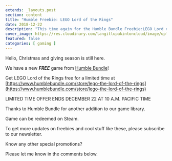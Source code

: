 ```yaml
---
extends: _layouts.post
section: content
title: "Humble Freebie: LEGO Lord of the Rings"
date: 2018-12-22
description: "This time again for the Humble Bundle Freebie:LEGO Lord of the Rings. Get it free for a limited time"
cover_image: https://res.cloudinary.com/langitlupakintoncloud/image/upload/w_800/hugo/jcos.io/humble-lego-lotr_dvylxw.jpg
featured: false
categories: [ gaming ]
---
```


Hello, Christmas and giving season is still here.

We have a new ***FREE*** game from [Humble Bundle](https://www.humblebundle.com)!

Get LEGO Lord of the Rings free for a limited time at [https://www.humblebundle.com/store/lego-the-lord-of-the-rings](https://www.humblebundle.com/store/lego-the-lord-of-the-rings)

LIMITED TIME OFFER ENDS DECEMBER 22 AT 10 A.M. PACIFIC TIME

Thanks to Humble Bundle for another addition to our game library.

Game can be redeemed on Steam.

To get more updates on freebies and cool stuff like these, please subscribe to our newsletter.

Know any other special promotions?

Please let me know in the comments below.
